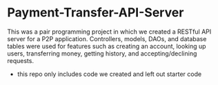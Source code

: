 # Payment-Transfer-API-Server

This was a pair programming project in which we created a RESTful API server for a P2P application. Controllers, models, DAOs, and database tables were used for features such as creating an account, looking up users, transferring money, getting history, and accepting/declining requests.

- this repo only includes code we created and left out starter code
